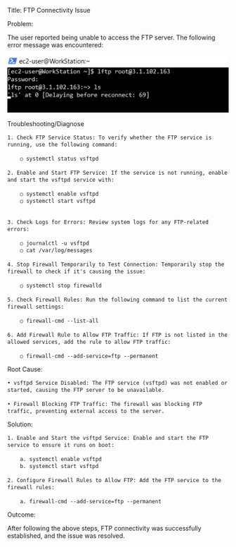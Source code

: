Title: FTP Connectivity Issue

Problem:

The user reported being unable to access the FTP server. The following error message was encountered:

![SSH Error](Image/ftp_error_v1.PNG)


Troubleshooting/Diagnose

	1. Check FTP Service Status: To verify whether the FTP service is running, use the following command:

		○ systemctl status vsftpd
	
	2. Enable and Start FTP Service: If the service is not running, enable and start the vsftpd service with:

		○ systemctl enable vsftpd
		○ systemctl start vsftpd
	
	
	3. Check Logs for Errors: Review system logs for any FTP-related errors:

		○ journalctl -u vsftpd
		○ cat /var/log/messages
	
	4. Stop Firewall Temporarily to Test Connection: Temporarily stop the firewall to check if it's causing the issue:

		○ systemctl stop firewalld
	
	5. Check Firewall Rules: Run the following command to list the current firewall settings:

		○ firewall-cmd --list-all
	
	6. Add Firewall Rule to Allow FTP Traffic: If FTP is not listed in the allowed services, add the rule to allow FTP traffic:

		○ firewall-cmd --add-service=ftp --permanent

Root Cause:

	• vsftpd Service Disabled: The FTP service (vsftpd) was not enabled or started, causing the FTP server to be unavailable.
	
	• Firewall Blocking FTP Traffic: The firewall was blocking FTP traffic, preventing external access to the server.
	
Solution:

	1. Enable and Start the vsftpd Service: Enable and start the FTP service to ensure it runs on boot:
	
		a. systemctl enable vsftpd
		b. systemctl start vsftpd

	2. Configure Firewall Rules to Allow FTP: Add the FTP service to the firewall rules:
	
		a. firewall-cmd --add-service=ftp --permanent

Outcome:

After following the above steps, FTP connectivity was successfully established, and the issue was resolved. 

